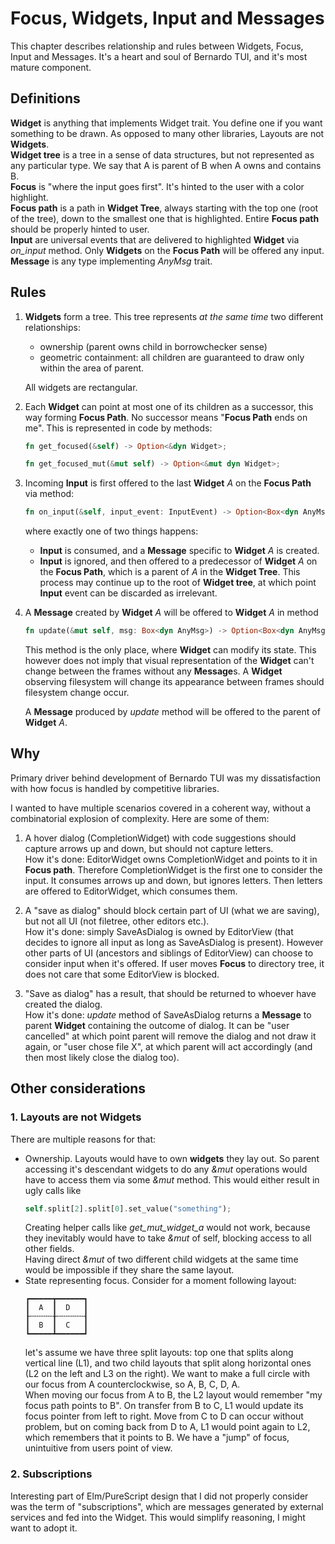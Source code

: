 # Focus, Widgets, Input and Messages

This chapter describes relationship and rules between Widgets, Focus, Input and Messages. It's a heart and soul of
Bernardo TUI, and it's most mature component.

## Definitions

**Widget** is anything that implements Widget trait. You define one if you want something to be drawn.
As opposed to many other libraries, Layouts are not **Widgets**.  
**Widget tree** is a tree in a sense of data structures, but not represented as any particular type. We say that A is
parent
of B when A owns and contains B.  
**Focus** is "where the input goes first". It's hinted to the user with a color highlight.  
**Focus path** is a path in **Widget Tree**, always starting with the top one (root of the tree), down to the smallest
one that is highlighted. Entire **Focus path** should be properly hinted to user.  
**Input** are universal events that are delivered to highlighted **Widget** via *on_input* method. Only **Widgets** on
the **Focus Path** will be offered any input.  
**Message** is any type implementing *AnyMsg* trait.

## Rules

1. **Widgets** form a tree. This tree represents *at the same time* two different relationships:
    - ownership (parent owns child in borrowchecker sense)
    - geometric containment: all children are guaranteed to draw only within the area of parent.

   All widgets are rectangular.
2. Each **Widget** can point at most one of its children as a successor, this way forming **Focus Path**. No successor
   means "**Focus Path** ends
   on me". This is represented in code by methods:

    ```rust
    fn get_focused(&self) -> Option<&dyn Widget>;
    
    fn get_focused_mut(&mut self) -> Option<&mut dyn Widget>;
    ```

3. Incoming **Input** is first offered to the last **Widget** *A* on the **Focus Path** via method:

    ```rust
    fn on_input(&self, input_event: InputEvent) -> Option<Box<dyn AnyMsg>>;
    ```

   where exactly one of two things happens:

    - **Input** is consumed, and a **Message** specific to **Widget** *A* is created.
    - **Input** is ignored, and then offered to a predecessor of **Widget** *A* on the **Focus Path**, which is a parent
      of *A* in the **Widget Tree**. This process may continue up to the root of **Widget tree**, at which
      point **Input** event can be discarded as irrelevant.

4. A **Message** created by **Widget** *A* will be offered to **Widget** *A* in method

    ```rust
    fn update(&mut self, msg: Box<dyn AnyMsg>) -> Option<Box<dyn AnyMsg>>;
    ```

   This method is the only place, where **Widget** can modify its state. This however does not imply
   that visual representation of the **Widget** can't change between the frames without any **Message**s.
   A **Widget** observing filesystem will change its appearance between frames should filesystem change occur.

   A **Message** produced by *update* method will be offered to the parent of **Widget** *A*.

## Why

Primary driver behind development of Bernardo TUI was my dissatisfaction with how focus is handled by competitive
libraries.

I wanted to have multiple scenarios covered in a coherent way, without a combinatorial explosion of complexity.
Here are some of them:

1. A hover dialog (CompletionWidget) with code suggestions should capture arrows up and down, but should not capture
   letters.   
   How it's done: EditorWidget owns CompletionWidget and points to it in **Focus path**. Therefore CompletionWidget is
   the first one to consider the input. It consumes arrows up and down, but ignores letters. Then letters are offered to
   EditorWidget, which consumes them.

2. A "save as dialog" should block certain part of UI (what we are saving), but not all UI (not filetree, other editors
   etc.).  
   How it's done: simply SaveAsDialog is owned by EditorView (that decides to ignore all input as long as SaveAsDialog
   is present). However other parts of UI (ancestors and siblings of EditorView) can choose to consider input when it's
   offered. If user moves **Focus** to directory tree, it does not care that some EditorView is blocked.

3. "Save as dialog" has a result, that should be returned to whoever have created the dialog.  
   How it's done: *update* method of SaveAsDialog returns a **Message** to parent **Widget** containing the outcome of
   dialog. It can be "user cancelled" at which point parent will remove the dialog and not draw it again, or "user chose
   file X", at which parent will act accordingly (and then most likely close the dialog too).

## Other considerations

### 1. Layouts are not **Widgets**

There are multiple reasons for that:

- Ownership. Layouts would have to own **widgets** they lay out. So parent accessing it's descendant widgets to do any
  *&mut* operations would have to access them via some *&mut* method. This would either result in ugly calls like
    ```rust 
    self.split[2].split[0].set_value("something");
    ```
  Creating helper calls like *get_mut_widget_a* would not work, because they inevitably would have to take *&mut* of
  self, blocking access to all other fields.  
  Having direct *&mut* of two different child widgets at the same time would be
  impossible if they share the same layout.
- State representing focus. Consider for a moment following layout:
    ```
  ┏━━━━━┳━━━━━━┓
  ┃  A  ┃  D   ┃
  ┠╌╌╌╌╌╂╌╌╌╌╌╌┨
  ┃  B  ┃  C   ┃
  ┗━━━━━┻━━━━━━┛
    ```
  let's assume we have three split layouts: top one that splits along vertical line (L1), and two child layouts that
  split along horizontal ones (L2 on the left and L3 on the right). We want to make a full circle with our focus from A
  counterclockwise, so A,
  B, C, D, A.  
  When moving our focus from A to B, the L2 layout would remember "my focus path points to B". On transfer from B to C,
  L1 would update its focus pointer from left to right.
  Move from C to D can occur without problem, but on coming back from D to A, L1 would point again to L2, which
  remembers that it points to B. We have a "jump" of focus, unintuitive from users point of view.

### 2. Subscriptions

Interesting part of Elm/PureScript design that I did not properly consider was the term of "subscriptions", which are
messages generated by external services and fed into the Widget. This would simplify reasoning, I might want to adopt
it. 